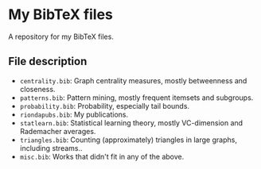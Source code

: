 # My BibTeX files

A repository for my BibTeX files.

## File description

* `centrality.bib`: Graph centrality measures, mostly betweenness and closeness.
* `patterns.bib`: Pattern mining, mostly frequent itemsets and subgroups.
* `probability.bib`: Probability, especially tail bounds.
* `riondapubs.bib`: My publications.
* `statlearn.bib`: Statistical learning theory, mostly VC-dimension and
	Rademacher averages.
* `triangles.bib`: Counting (approximately) triangles in large graphs, including
	streams..
* `misc.bib`: Works that didn't fit in any of the above.
